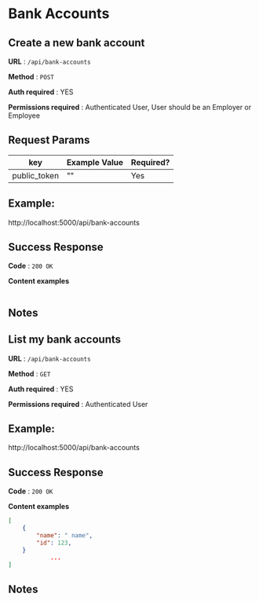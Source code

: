 # Bank Accounts

## Create a new bank account

**URL** : `/api/bank-accounts`

**Method** : `POST`

**Auth required** : YES

**Permissions required** : Authenticated User, User should be an Employer or Employee

## Request Params


| key                   | Example Value | Required?     |
| --------------------  | ------------  | ------------- |
| public_token          |  "" |     Yes       |


## Example:

http://localhost:5000/api/bank-accounts

## Success Response

**Code** : `200 OK`

**Content examples**


```json

```

## Notes

## List my bank accounts

**URL** : `/api/bank-accounts`

**Method** : `GET`

**Auth required** : YES

**Permissions required** : Authenticated User

## Example:

http://localhost:5000/api/bank-accounts

## Success Response

**Code** : `200 OK`

**Content examples**


```json
[
    {
        "name": " name",
        "id": 123,
    }
            ...
]
```

## Notes